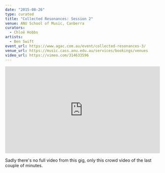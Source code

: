 ```yaml
---
date: "2015-08-26"
type: curated
title: "Collected Resonances: Session 2"
venue: ANU School of Music, Canberra
curators:
  - Chloë Hobbs
artists:
  - Ben Swift
event_url: https://www.agac.com.au/event/collected-resonances-3/
venue_url: https://music.cass.anu.edu.au/services/bookings/venues
video_url: https://vimeo.com/314633596
---
```


<div style="padding:56.25% 0 0 0;position:relative;"><iframe src="https://player.vimeo.com/video/314633596?color=be2edd" style="position:absolute;top:0;left:0;width:100%;height:100%;" frameborder="0" webkitallowfullscreen mozallowfullscreen allowfullscreen></iframe></div><script src="https://player.vimeo.com/api/player.js"></script>

Sadly there's no full video from this gig, only this crowd video of the last
couple of minutes.
